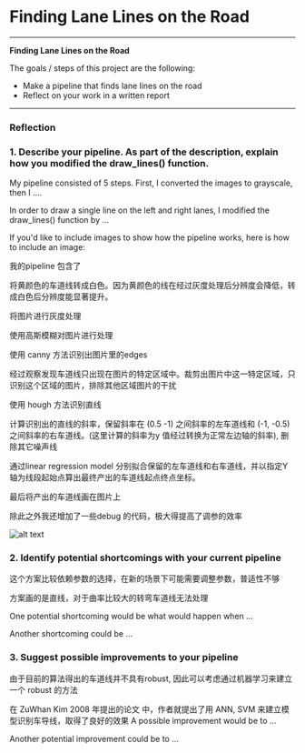 # **Finding Lane Lines on the Road** 

---

**Finding Lane Lines on the Road**

The goals / steps of this project are the following:
* Make a pipeline that finds lane lines on the road
* Reflect on your work in a written report


[//]: # (Image References)

[image1]: ./examples/grayscale.jpg "Grayscale"

---

### Reflection

### 1. Describe your pipeline. As part of the description, explain how you modified the draw_lines() function.

My pipeline consisted of 5 steps. First, I converted the images to grayscale, then I .... 

In order to draw a single line on the left and right lanes, I modified the draw_lines() function by ...

If you'd like to include images to show how the pipeline works, here is how to include an image: 

我的pipeline 包含了

将黄颜色的车道线转成白色。因为黄颜色的线在经过灰度处理后分辨度会降低，转成白色后分辨度能显著提升。

将图片进行灰度处理

使用高斯模糊对图片进行处理

使用 canny 方法识别出图片里的edges

经过观察发现车道线只出现在图片的特定区域中。裁剪出图片中这一特定区域，只识别这个区域的图片，排除其他区域图片的干扰

使用 hough 方法识别直线

计算识别出的直线的斜率，保留斜率在 (0.5 -1) 之间斜率的左车道线和 (-1, -0.5) 之间斜率的右车道线。(这里计算的斜率为y 值经过转换为正常左边轴的斜率), 删除其它噪声线

通过linear regression model 分别拟合保留的左车道线和右车道线，并以指定Y轴为线段起始点算出最终产出的车道线起点终点坐标。

最后将产出的车道线画在图片上

除此之外我还增加了一些debug 的代码，极大得提高了调参的效率

![alt text][image1]


### 2. Identify potential shortcomings with your current pipeline

这个方案比较依赖参数的选择，在新的场景下可能需要调整参数，普适性不够

方案画的是直线，对于曲率比较大的转弯车道线无法处理

One potential shortcoming would be what would happen when ... 

Another shortcoming could be ...


### 3. Suggest possible improvements to your pipeline

由于目前的算法得出的车道线并不具有robust, 因此可以考虑通过机器学习来建立一个 robust 的方法

在 ZuWhan Kim 2008 年提出的论文 <Robust Lane Detection and Tracking in Challenging Scenarios> 中，作者就提出了用 ANN, SVM 来建立模型识别车导线，取得了良好的效果
A possible improvement would be to ...

Another potential improvement could be to ...


